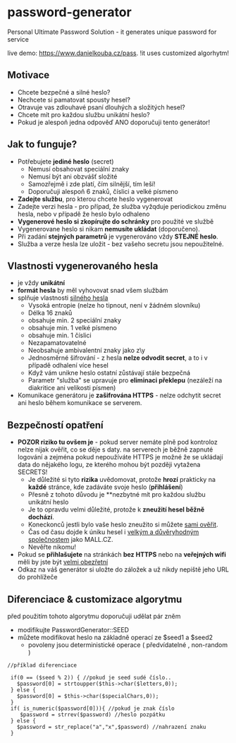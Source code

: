 # password-generator
Personal Ultimate Password Solution - it generates unique password for service

live demo: https://www.danielkouba.cz/pass. !it uses customized algorhytm!

## Motivace

- Chcete bezpečné a silné heslo?
- Nechcete si pamatovat spousty hesel?
- Otravuje vas zdlouhavé psaní dlouhých a složitých hesel?
- Chcete mít pro každou službu unikátní heslo?
- Pokud je alespoň jedna odpověď ANO doporučuji tento generátor!

## Jak to funguje?

- Potřebujete **jediné heslo** (secret)
  - Nemusí obsahovat speciální znaky
  - Nemusí být ani obzvášť složité
  - Samozřejmě i zde platí, čím silnější, tím leší!
  - Doporučuji alespoň 6 znaků, číslici a velké písmeno
- **Zadejte službu**, pro kterou chcete heslo vygenerovat
- Zadejte verzi hesla - pro případ, že služba vyžqduje periodickou změnu hesla, nebo v případě že heslo bylo odhaleno
- **Vygenerové heslo si zkopírujte do schránky** pro použité ve službě
- Vygenerovane heslo si nikam **nemusíte ukládat** (doporučeno).
- Při zadání **stejných parametrů** je vygenerováno vždy **STEJNÉ heslo**.
- Služba a verze hesla lze uložit - bez vašeho secretu jsou nepoužitelné.

## Vlastnosti vygenerovaného hesla

- je vždy **unikátní**
- **formát hesla** by měl vyhovovat snad všem službám
- splňuje vlastnosti [silného hesla](https://passwordsgenerator.net/)
  - Vysoká entropie (nelze ho tipnout, není v žádném slovníku)
  - Délka 16 znaků
  - obsahuje min. 2 speciální znaky
  - obsahuje min. 1 velké písmeno
  - obsahuje min. 1 číslici
  - Nezapamatovatelné
  - Neobsahuje ambivalentní znaky jako z\y
  - Jednosměrné šifrování - z hesla **nelze odvodit secret**, a to i v případě odhalení více hesel
  - Když vám unikne heslo ostatní zůstávají stále bezpečná
  - Parametr "služba" se upravuje pro **eliminaci překlepu** (nezáleží na diakritice ani velikosti písmen)
- Komunikace generátoru je **zašifrována HTTPS** - nelze odchytit secret ani heslo během komunikace se serverem.

## Bezpečností opatření
- **POZOR  riziko tu ovšem je** - pokud server nemáte plně pod kontroloz nelze nijak ověřit, co se děje s daty. na serverech je běžně zapnuté logování a zejména pokud nepoužíváte HTTPS je možné že se ukládají data do nějakého logu, ze kterého mohou být později vytažena SECRETS! 
  - Je důležité si tyto **rizika** uvědomovat, protože **hrozí** prakticky na **každé** stránce, kde zadáváte svoje heslo (**přihlášení**)
  - Přesně z tohoto důvodu je **nezbytné mít pro každou službu unikátní heslo
  - Je to opravdu velmi důležité, protože k **zneužití hesel běžně dochází**.  
  - Koneckonců jestli bylo vaše heslo zneužito si můžete [sami ověřit](https://haveibeenpwned.com/).
  - Čas od času dojde k úniku hesel i [velkým a důvěryhodným společnostem](https://tech.ihned.cz/internet/c1-65860990-bezpecnostni-svodka-unik-hesel-z-mall-cz-neni-tragedie-firma-to-zvladla-na-lepsi-dvojku) jako MALL.CZ.
  - Nevěřte nikomu!
- Pokud se **přihlašujete** na stránkách **bez HTTPS** nebo na **veřejných wifi** měli by jste být  [velmi obezřetní](https://www.lupa.cz/clanky/jak-jde-nejen-na-alza-cz-nakoupit-za-cizi-penize/)
- Odkaz na váš generátor si uložte do záložek a už nikdy nepiště jeho URL do prohlížeče

## Diferenciace & customizace algorytmu
před použitím tohoto algorytmu doporučuji udělat pár zněm

- modifikujte PasswordGenerator::SEED
- můžete modifikovat heslo na základně operací ze $seed1 a $seed2 
   - povoleny jsou deterministické operace ( předvídatelné , non-random )
   
```
//příklad diferenciace

 if(0 == ($seed % 2)) { //pokud je seed sudé číslo..
   $password[0] = strtoupper($this->char($letters,0));
 } else {
   $password[0] = $this->char($specialChars,0));
 }
 if( is_numeric($password[0])){ //pokud je znak číslo
    $password = strrev($password) //heslo pozpátku 
 } else {
   $password = str_replace("a","x",$password) //nahrazení znaku 
 }
```
